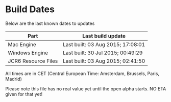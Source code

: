 # Build Dates

Below are the last known dates to updates

Part | Last build update
-----|-----
Mac Engine | Last built: 03 Aug 2015; 17:08:01
Windows Engine | Last built: 30 Jul 2015; 00:49:29
JCR6 Resource Files | Last built: 03 Aug 2015; 02:41:50
All times are in CET (Central European Time: Amsterdam, Brussels, Paris, Madrid)


Please note this file has no real value yet until the open alpha starts. NO ETA given for that yet!
